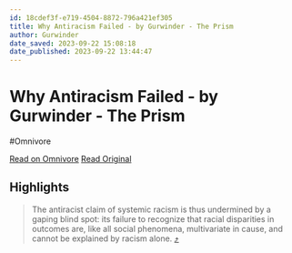 ```yaml
---
id: 18cdef3f-e719-4504-8872-796a421ef305
title: Why Antiracism Failed - by Gurwinder - The Prism
author: Gurwinder
date_saved: 2023-09-22 15:08:18
date_published: 2023-09-22 13:44:47
---
```


# Why Antiracism Failed - by Gurwinder - The Prism
#Omnivore

[Read on Omnivore](https://omnivore.app/me/https-gurwinder-substack-com-p-why-antiracism-failed-26-b-r-e-77-18abe3d6bd2)
[Read Original](https://gurwinder.substack.com/p/why-antiracism-failed-26b?r=e77za)

## Highlights

> The antiracist claim of systemic racism is thus undermined by a gaping blind spot: its failure to recognize that racial disparities in outcomes are, like all social phenomena, multivariate in cause, and cannot be explained by racism alone. [⤴️](https://omnivore.app/me/https-gurwinder-substack-com-p-why-antiracism-failed-26-b-r-e-77-18abe3d6bd2#91db88e9-d735-457b-b665-68bd5d4a7c74) 

